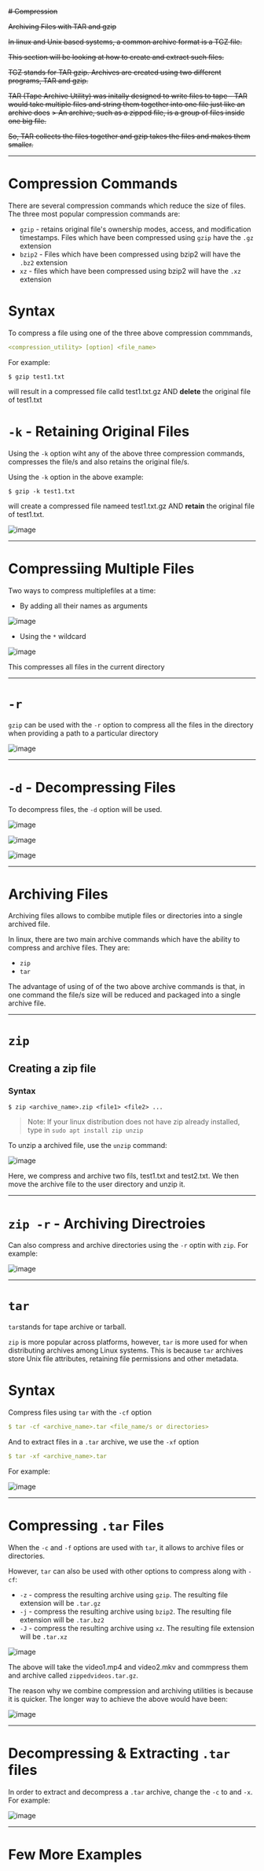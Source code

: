 

~~# Compression~~

~~Archiving Files with TAR and gzip~~

~~In linux and Unix based systems, a common archive format is a TGZ file.~~

~~This section will be looking at how to create and extract such files.~~

~~TGZ stands for TAR gzip. Archives are created using two different programs, TAR and gzip.~~

~~TAR (Tape Archive Utility) was initally designed to write files to tape - TAR would take multiple files and string them together into one file just like an archive does~~
~~> An archive, such as a zipped file, is a group of files inside one big file.~~

~~So, TAR collects the files together and gzip takes the files and makes them smaller.~~








---

# Compression Commands 


There are several compression commands which reduce the size of files. The three most popular compression commands are: 


* `gzip` - retains original file's ownership modes, access, and modification timestamps. Files which have been compressed using `gzip` have the `.gz` extension
* `bzip2` - Files which have been compressed using bzip2 will have the `.bz2` extension 
* `xz` - files which have been compressed using bzip2 will have the `.xz` extension 

# Syntax 

To compress a file using one of the three above compression commmands, 

```yaml
<compression_utility> [option] <file_name> 
```
For example:

```console
$ gzip test1.txt
```

will result in a compressed file calld test1.txt.gz AND **delete** the original file of test1.txt

# `-k` - Retaining Original Files

Using the `-k` option wiht any of the above three compression commands, compresses the file/s and also retains the original file/s.

Using the `-k` option in the above example:

```console
$ gzip -k test1.txt
```
will create a compressed file nameed test1.txt.gz AND **retain** the original file of test1.txt.

![image](https://user-images.githubusercontent.com/107522496/200800918-a8b837c6-d3bd-461e-b20b-c6b3c321204b.png)

--- 

# Compressiing Multiple Files

Two ways to compress multiplefiles at a time:

* By adding all their names as arguments 

![image](https://user-images.githubusercontent.com/107522496/200803568-32d443b2-4f1a-4613-9cab-4be54f20d651.png)

* Using the `*` wildcard  

![image](https://user-images.githubusercontent.com/107522496/200806150-92631c02-5aa8-4902-8b9a-c59bea03a6fb.png)

This compresses all files in the current directory

---

# `-r`

`gzip` can be used with the `-r` option to compress all the files in the directory when providing a path to a particular directory

![image](https://user-images.githubusercontent.com/107522496/200808890-e8ecb6b6-dd9a-4c24-9c8f-fe4b376bd05d.png)

---

# `-d` - Decompressing Files

To decompress files, the `-d` option will be used.

![image](https://user-images.githubusercontent.com/107522496/200809577-b0649466-3634-4ef5-9273-7d024ca1ea38.png)

![image](https://user-images.githubusercontent.com/107522496/200809849-ade4d4e8-7604-4cc4-bc13-9408f9f8428c.png)

![image](https://user-images.githubusercontent.com/107522496/200810124-436952a7-9262-477c-accd-ac88812e2a6d.png)

---

# Archiving Files 

Archiving files allows to combibe mutiple files or directories into a single archived file. 

In linux, there are two main archive commands which have the ability to compress and archive files. They are:

* `zip`
* `tar`

The advantage of using of of the two above archive commands is that, in one command the file/s size will be reduced and packaged into a single archive file.  

---
# `zip`

## Creating a zip file

### Syntax 

```console
$ zip <archive_name>.zip <file1> <file2> ... 
```

> Note: If your linux distribution does not have zip already installed, type in `sudo apt install zip unzip` 

To unzip a archived file, use the `unzip` command:

![image](https://user-images.githubusercontent.com/107522496/200820060-620adcc3-a9a8-4e7d-98c5-3a4dc94d6ff4.png)

Here, we compress and archive two fils, test1.txt and test2.txt. We then move the archive file to the user directory and unzip it. 

---

# `zip -r` - Archiving Directroies 

Can also compress and archive directories using the `-r` optin with `zip`. For example:

![image](https://user-images.githubusercontent.com/107522496/200821406-23c3d84f-63b8-407f-a8c9-6d2d7718cc90.png)

---

# `tar`

`tar`stands for tape archive or tarball.

`zip` is more popular across platforms, however, `tar` is more used for when distributing archives among Linux systems. This is because `tar` archives store Unix file attributes, retaining file permissions and other metadata. 

# Syntax 

Compress files using `tar` with the `-cf` option

```yaml
$ tar -cf <archive_name>.tar <file_name/s or directories>
```

And to extract files in a `.tar` archive, we use the `-xf` option

```yaml
$ tar -xf <archive_name>.tar
```
For example:

![image](https://user-images.githubusercontent.com/107522496/200827986-7cdb1d3b-8d0e-41b4-9f59-67fd61278077.png)

--- 

# Compressing `.tar` Files

When the `-c` and `-f` options are used with `tar`, it allows to archive files or directories.

However, `tar` can also be used with other options to compress along with `-cf`:

* `-z` - compress the resulting archive using `gzip`. The resulting file extension will be `.tar.gz`
* `-j` - compress the resulting archive using `bzip2`. The resulting file extension will be `.tar.bz2`
* `-J` - compress the resulting archive using `xz`. The resulting file extension will be `.tar.xz`

![image](https://user-images.githubusercontent.com/107522496/200856481-a159671c-8de9-4d74-9912-ed8308ed5904.png)

The above will take the video1.mp4 and video2.mkv and commpress them and archive called `zippedvideos.tar.gz`.

The reason why we combine compression and archiving utilities is because it is quicker. The longer way to achieve the above would have been:

![image](https://user-images.githubusercontent.com/107522496/200861977-57518b33-0667-4f67-ba60-02450a52142f.png)



---

# Decompressing & Extracting `.tar` files

In order to extract and decompress a `.tar` archive, change the `-c` to and `-x`. For example:


![image](https://user-images.githubusercontent.com/107522496/200859761-8154f603-cfd9-457f-91c9-4346b9e50073.png)

--- 

# Few More Examples 







